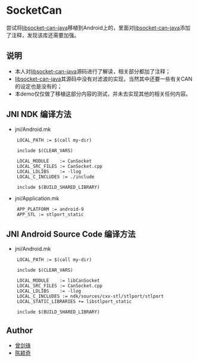 # SocketCan

尝试将[libsocket-can-java](https://github.com/AplexOS/libsocket-can-java)移植到Android上的，里面对[libsocket-can-java](https://github.com/AplexOS/libsocket-can-java)添加了注释，发现该库还需要加强。

## 说明

* 本人对[libsocket-can-java](https://github.com/AplexOS/libsocket-can-java)源码进行了解读，相关部分都加了注释；
* [libsocket-can-java](https://github.com/AplexOS/libsocket-can-java)其源码中没有对滤波的实现，当然其中还要一些有关CAN的设定也是没有的；
* 本demo仅仅做了移植这部分内容的测试，并未去实现其他的相关任何内容。

## JNI NDK 编译方法

* jni/Android.mk

```
    LOCAL_PATH := $(call my-dir)

    include $(CLEAR_VARS)

    LOCAL_MODULE    := CanSocket
    LOCAL_SRC_FILES := CanSocket.cpp
    LOCAL_LDLIBS    := -llog
    LOCAL_C_INCLUDES := ./include

    include $(BUILD_SHARED_LIBRARY)
```

* jni/Application.mk

```
    APP_PLATFORM := android-9
    APP_STL := stlport_static
```

## JNI Android Source Code 编译方法

* jni/Android.mk
```
    LOCAL_PATH := $(call my-dir)

    include $(CLEAR_VARS)

    LOCAL_MODULE    := libCanSocket
    LOCAL_SRC_FILES := CanSocket.cpp
    LOCAL_LDLIBS    := -llog
    LOCAL_C_INCLUDES := ndk/sources/cxx-stl/stlport/stlport
    LOCAL_STATIC_LIBRARIES += libstlport_static

    include $(BUILD_SHARED_LIBRARY)
```

## Author

* [曾剑锋](http://www.cnblogs.com/zengjfgit/)
* [陈颖奇](http://www.cnblogs.com/ChYQ/)
